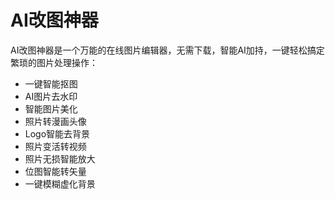 # AI改图神器

AI改图神器是一个万能的在线图片编辑器，无需下载，智能AI加持，一键轻松搞定繁琐的图片处理操作：
<ul>
 	<li>一键智能抠图</li>
 	<li>AI图片去水印</li>
 	<li>智能图片美化</li>
 	<li>照片转漫画头像</li>
 	<li>Logo智能去背景</li>
 	<li>照片变活转视频</li>
 	<li>照片无损智能放大</li>
 	<li>位图智能转矢量</li>
 	<li>一键模糊虚化背景</li>
</ul>